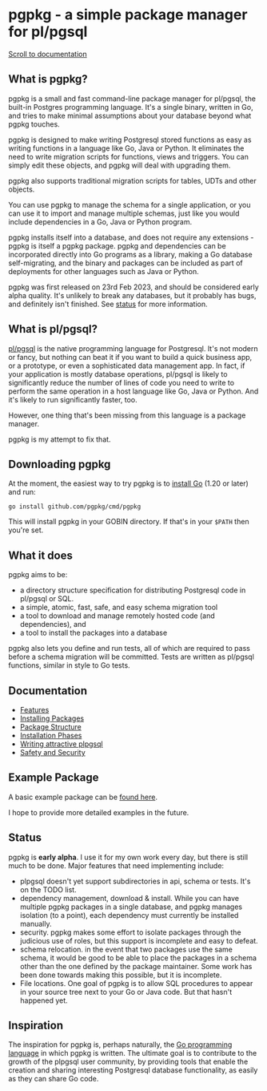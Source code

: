 # pgpkg - a simple package manager for pl/pgsql

[Scroll to documentation](#documentation)

## What is pgpkg?

pgpkg is a small and fast command-line package manager for pl/pgsql, the built-in Postgres programming language.
It's a single binary, written in Go, and tries to make minimal assumptions about your database beyond what
pgpkg touches.

pgpkg is designed to make writing Postgresql stored functions as easy as writing functions in a language like
Go, Java or Python. It eliminates the need to write migration scripts for functions, views and triggers. You can
simply edit these objects, and pgpkg will deal with upgrading them.

pgpkg also supports traditional migration scripts for tables, UDTs and other objects.

You can use pgpkg to manage the schema for a single application, or you can use
it to import and manage multiple schemas, just like you would include dependencies in
a Go, Java or Python program.

pgpkg installs itself into a database, and does not require any extensions - pgpkg is itself
a pgpkg package. pgpkg and dependencies can be incorporated directly into Go programs as a
library, making a Go database self-migrating, and the binary and packages can be included
as part of deployments for other languages such as Java or Python.

pgpkg was first released on 23rd Feb 2023, and should be considered early alpha quality.
It's unlikely to break any databases, but it probably has bugs, and definitely isn't finished.
See [status](#status) for more information.

## What is pl/pgsql?

[pl/pgsql](https://www.postgresql.org/docs/current/plpgsql.html) is the native programming language for Postgresql.
It's not modern or fancy, but nothing can beat it if you want to build a quick business app, or a prototype,
or even a sophisticated data management app. In fact, if your application is mostly database operations,
pl/pgsql is likely to significantly reduce the number of lines of code you need to write to perform the
same operation in a host language like Go, Java or Python. And it's likely to run significantly faster, too.

However, one thing that's been missing from this language is a package manager.

pgpkg is my attempt to fix that.

## Downloading pgpkg

At the moment, the easiest way to try pgpkg is to [install Go](https://go.dev/dl/) (1.20 or later) and run:

    go install github.com/pgpkg/cmd/pgpkg

This will install pgpkg in your GOBIN directory. If that's in your `$PATH` then you're set.

## What it does

pgpkg aims to be:

* a directory structure specification for distributing Postgresql code in pl/pgsql or SQL.
* a simple, atomic, fast, safe, and easy schema migration tool
* a tool to download and manage remotely hosted code (and dependencies), and
* a tool to install the packages into a database

pgpkg also lets you define and run tests, all of which are required to pass before
a schema migration will be committed. Tests are written as pl/pgsql functions, similar
in style to Go tests.

## Documentation

* [Features](pages/features.md)
* [Installing Packages](pages/installing.md)
* [Package Structure](pages/packages.md)
* [Installation Phases](pages/phases.md)
* [Writing attractive plpgsql](pages/plpgsql.md)
* [Safety and Security](pages/safety.md)

## Example Package

A basic example package can be [found here](https://github.com/pgpkg/pgpkg-test).

I hope to provide more detailed examples in the future.

## Status

pgpkg is **early alpha**. I use it for my own work every day, but there is still much to be done.
Major features that need implementing include:

* plpgsql doesn't yet support subdirectories in api, schema or tests. It's on the TODO list.
* dependency management, download & install. While you can have multiple pgpkg packages in a single
  database, and pgpkg manages isolation (to a point), each dependency must currently be installed
  manually.
* security. pgpkg makes some effort to isolate packages through the judicious use of roles,
  but this support is incomplete and easy to defeat.
* schema relocation. in the event that two packages use the same schema, it would be good to be able
  to place the packages in a schema other than the one defined by the package maintainer.
  Some work has been done towards making this possible, but it is incomplete.
* File locations. One goal of pgpkg is to allow SQL procedures to appear in your source tree
  next to your Go or Java code. But that hasn't happened yet.

## Inspiration

The inspiration for pgpkg is, perhaps naturally, the [Go programming language](https://go.dev) in which pgpkg is
written. The ultimate goal is to contribute to the growth of the plpgsql user community, by providing tools that enable
the creation and sharing interesting Postgresql database functionality, as easily as they can share Go code.